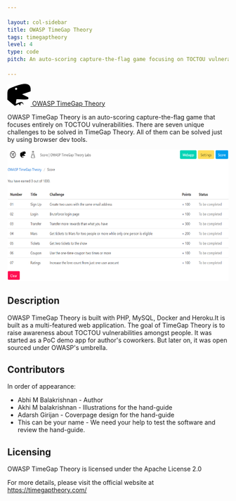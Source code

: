 ```yaml
---

layout: col-sidebar
title: OWASP TimeGap Theory
tags: timegaptheory
level: 4
type: code
pitch: An auto-scoring capture-the-flag game focusing on TOCTOU vulnerabilities

---
```


[<img src="assets/images/favicon.png" alt="OWASP-TimeGap-Theory-logo" height="50"/> OWASP TimeGap Theory](https://timegaptheory.com/)


OWASP TimeGap Theory is an auto-scoring capture-the-flag game that focuses entirely on TOCTOU vulnerabilities. There are seven unique challenges to be solved in TimeGap Theory. All of them can be solved just by using browser dev tools.

<img src="assets/images/timegaptheory.png" alt="OWASP-TimeGap-Theory-logo" height="300"/>


## Description

OWASP TimeGap Theory is built with PHP, MySQL, Docker and Heroku.It is built as a multi-featured web application. The goal of TimeGap Theory is to raise awareness about TOCTOU vulnerabilities amongst people. It was started as a PoC demo app for author's coworkers. But later on, it was open sourced under OWASP's umbrella.

## Contributors

In order of appearance:

* Abhi M Balakrishnan - Author
* Akhi M balakrishnan - Illustrations for the hand-guide 
* Adarsh Girijan - Coverpage design for the hand-guide
* This can be your name - We need your help to test the software and review the hand-guide.


## Licensing

OWASP TimeGap Theory is licensed under the Apache License 2.0

For more details, please visit the official website at https://timegaptheory.com/
